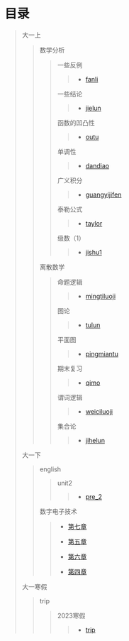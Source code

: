 # 目录
> 大一上
>
>> 数学分析
>>
>>> 一些反例
>>>
>>>>- [fanli](https://blog.leoh.top/first/大一上/数学分析/一些反例/fanli.html)
>>>>
>>> 一些结论
>>>
>>>>- [jielun](https://blog.leoh.top/first/大一上/数学分析/一些结论/jielun.html)
>>>>
>>> 函数的凹凸性
>>>
>>>>- [outu](https://blog.leoh.top/first/大一上/数学分析/函数的凹凸性/outu.html)
>>>>
>>> 单调性
>>>
>>>>- [dandiao](https://blog.leoh.top/first/大一上/数学分析/单调性/dandiao.html)
>>>>
>>> 广义积分
>>>
>>>>- [guangyijifen](https://blog.leoh.top/first/大一上/数学分析/广义积分/guangyijifen.html)
>>>>
>>> 泰勒公式
>>>
>>>>- [taylor](https://blog.leoh.top/first/大一上/数学分析/泰勒公式/taylor.html)
>>>>
>>> 级数（1）
>>>
>>>>- [jishu1](https://blog.leoh.top/first/大一上/数学分析/级数（1）/jishu1.html)
>>>>
>> 离散数学
>>
>>> 命题逻辑
>>>
>>>>- [mingtiluoji](https://blog.leoh.top/first/大一上/离散数学/命题逻辑/mingtiluoji.html)
>>>>
>>> 图论
>>>
>>>>- [tulun](https://blog.leoh.top/first/大一上/离散数学/图论/tulun.html)
>>>>
>>> 平面图
>>>
>>>>- [pingmiantu](https://blog.leoh.top/first/大一上/离散数学/平面图/pingmiantu.html)
>>>>
>>> 期末复习
>>>
>>>>- [qimo](https://blog.leoh.top/first/大一上/离散数学/期末复习/qimo.html)
>>>>
>>> 谓词逻辑
>>>
>>>>- [weiciluoji](https://blog.leoh.top/first/大一上/离散数学/谓词逻辑/weiciluoji.html)
>>>>
>>> 集合论
>>>
>>>>- [jihelun](https://blog.leoh.top/first/大一上/离散数学/集合论/jihelun.html)
>>>>
> 大一下
>
>> english
>>
>>> unit2
>>>
>>>>- [pre_2](https://blog.leoh.top/first/大一下/english/unit2/pre_2.html)
>>>>
>> 数字电子技术
>>
>>>- [第七章](https://blog.leoh.top/first/大一下/数字电子技术/第七章.html)
>>>
>>>- [第五章](https://blog.leoh.top/first/大一下/数字电子技术/第五章.html)
>>>
>>>- [第六章](https://blog.leoh.top/first/大一下/数字电子技术/第六章.html)
>>>
>>>- [第四章](https://blog.leoh.top/first/大一下/数字电子技术/第四章.html)
>>>
> 大一寒假
>
>> trip
>>
>>> 2023寒假
>>>
>>>>- [trip](https://blog.leoh.top/first/大一寒假/trip/2023寒假/trip.html)
